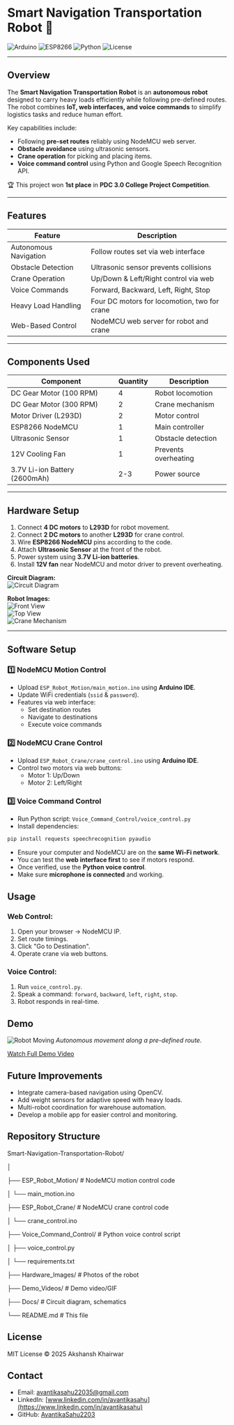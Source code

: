 # Smart Navigation Transportation Robot 🤖

![Arduino](https://img.shields.io/badge/Platform-Arduino-blue)
![ESP8266](https://img.shields.io/badge/Controller-ESP8266-orange)
![Python](https://img.shields.io/badge/VoiceControl-Python-green)
![License](https://img.shields.io/badge/License-MIT-lightgrey)

---

## Overview

The **Smart Navigation Transportation Robot** is an **autonomous robot** designed to carry heavy loads efficiently while following pre-defined routes. The robot combines **IoT, web interfaces, and voice commands** to simplify logistics tasks and reduce human effort.  

Key capabilities include:  
- Following **pre-set routes** reliably using NodeMCU web server.  
- **Obstacle avoidance** using ultrasonic sensors.  
- **Crane operation** for picking and placing items.  
- **Voice command control** using Python and Google Speech Recognition API.  

🏆 This project won **1st place** in **PDC 3.0 College Project Competition**.

---

## Features

| Feature                       | Description |
|-------------------------------|-------------|
| Autonomous Navigation          | Follow routes set via web interface |
| Obstacle Detection             | Ultrasonic sensor prevents collisions |
| Crane Operation                | Up/Down & Left/Right control via web |
| Voice Commands                 | Forward, Backward, Left, Right, Stop |
| Heavy Load Handling            | Four DC motors for locomotion, two for crane |
| Web-Based Control              | NodeMCU web server for robot and crane |

---

## Components Used

| Component                        | Quantity | Description |
|---------------------------------|----------|-------------|
| DC Gear Motor (100 RPM)          | 4        | Robot locomotion |
| DC Gear Motor (300 RPM)          | 2        | Crane mechanism |
| Motor Driver (L293D)             | 2        | Motor control |
| ESP8266 NodeMCU                   | 1        | Main controller |
| Ultrasonic Sensor                 | 1        | Obstacle detection |
| 12V Cooling Fan                   | 1        | Prevents overheating |
| 3.7V Li-ion Battery (2600mAh)    | 2-3      | Power source |

---

## Hardware Setup

1. Connect **4 DC motors** to **L293D** for robot movement.  
2. Connect **2 DC motors** to another **L293D** for crane control.  
3. Wire **ESP8266 NodeMCU** pins according to the code.  
4. Attach **Ultrasonic Sensor** at the front of the robot.  
5. Power system using **3.7V Li-ion batteries**.  
6. Install **12V fan** near NodeMCU and motor driver to prevent overheating.  

**Circuit Diagram:**  
![Circuit Diagram](Docs/circuit_diagram.png)

**Robot Images:**  
![Front View](Hardware_Images/robot_front.jpg)  
![Top View](Hardware_Images/robot_top.jpg)  
![Crane Mechanism](Hardware_Images/crane_mechanism.jpg)

---

## Software Setup

### 1️⃣ NodeMCU Motion Control
- Upload `ESP_Robot_Motion/main_motion.ino` using **Arduino IDE**.  
- Update WiFi credentials (`ssid` & `password`).  
- Features via web interface:  
  - Set destination routes  
  - Navigate to destinations  
  - Execute voice commands  

### 2️⃣ NodeMCU Crane Control
- Upload `ESP_Robot_Crane/crane_control.ino` using **Arduino IDE**.  
- Control two motors via web buttons:  
  - Motor 1: Up/Down  
  - Motor 2: Left/Right  

### 3️⃣ Voice Command Control
- Run Python script: `Voice_Command_Control/voice_control.py`  
- Install dependencies:  
```bash
pip install requests speechrecognition pyaudio
```
- Ensure your computer and NodeMCU are on the **same Wi-Fi network**.
- You can test the **web interface first** to see if motors respond.
- Once verified, use the **Python voice control**.
- Make sure **microphone is connected** and working.

## Usage

### Web Control:
1. Open your browser → NodeMCU IP.
2. Set route timings.
3. Click "Go to Destination".
4. Operate crane via web buttons.

### Voice Control:
1. Run `voice_control.py`.
2. Speak a command: `forward`, `backward`, `left`, `right`, `stop`.
3. Robot responds in real-time.

## Demo

![Robot Moving](Demo_Videos/robot_demo.gif)
*Autonomous movement along a pre-defined route.*

[Watch Full Demo Video](Demo_Videos/demo.mp4)

## Future Improvements
- Integrate camera-based navigation using OpenCV.
- Add weight sensors for adaptive speed with heavy loads.
- Multi-robot coordination for warehouse automation.
- Develop a mobile app for easier control and monitoring.

## Repository Structure
Smart-Navigation-Transportation-Robot/

│

├── ESP_Robot_Motion/ # NodeMCU motion control code

│ └── main_motion.ino

├── ESP_Robot_Crane/ # NodeMCU crane control code

│ └── crane_control.ino

├── Voice_Command_Control/ # Python voice control script

│ ├── voice_control.py

│ └── requirements.txt

├── Hardware_Images/ # Photos of the robot

├── Demo_Videos/ # Demo video/GIF

├── Docs/ # Circuit diagram, schematics

└── README.md # This file

## License
MIT License © 2025 Akshansh Khairwar

## Contact
- Email: [avantikasahu22035@gmail.com](mailto:avantikasahu220035@gmail.com)
- LinkedIn: [www.linkedin.com/in/avantikasahu](https://www.linkedin.com/in/avantikasahu)
- GitHub: [AvantikaSahu2203](https://github.com/AvantikaSahu2203)
```
